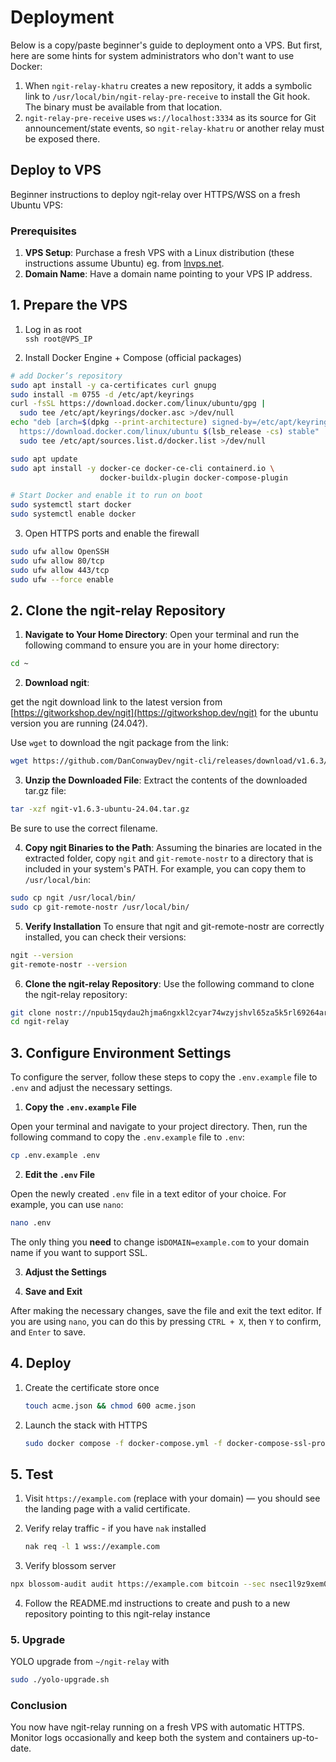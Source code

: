 # Deployment

Below is a copy/paste beginner's guide to deployment onto a VPS. But first, here are some hints for system administrators who don't want to use Docker:

1. When `ngit-relay-khatru` creates a new repository, it adds a symbolic link to `/usr/local/bin/ngit-relay-pre-receive` to install the Git hook. The binary must be available from that location.
2. `ngit-relay-pre-receive` uses `ws://localhost:3334` as its source for Git announcement/state events, so `ngit-relay-khatru` or another relay must be exposed there.

## Deploy to VPS

Beginner instructions to deploy ngit-relay over HTTPS/WSS on a fresh Ubuntu VPS:

### Prerequisites

1. **VPS Setup**: Purchase a fresh VPS with a Linux distribution (these instructions assume Ubuntu) eg. from [lnvps.net](https://lnvps.net).
2. **Domain Name**: Have a domain name pointing to your VPS IP address.

## 1. Prepare the VPS

1. Log in as root  
   `ssh root@VPS_IP`

2. Install Docker Engine + Compose (official packages)

```bash
# add Docker’s repository
sudo apt install -y ca-certificates curl gnupg
sudo install -m 0755 -d /etc/apt/keyrings
curl -fsSL https://download.docker.com/linux/ubuntu/gpg |
  sudo tee /etc/apt/keyrings/docker.asc >/dev/null
echo "deb [arch=$(dpkg --print-architecture) signed-by=/etc/apt/keyrings/docker.asc] \
  https://download.docker.com/linux/ubuntu $(lsb_release -cs) stable" |
  sudo tee /etc/apt/sources.list.d/docker.list >/dev/null

sudo apt update
sudo apt install -y docker-ce docker-ce-cli containerd.io \
                    docker-buildx-plugin docker-compose-plugin

# Start Docker and enable it to run on boot
sudo systemctl start docker
sudo systemctl enable docker
```

3. Open HTTPS ports and enable the firewall

```bash
sudo ufw allow OpenSSH
sudo ufw allow 80/tcp
sudo ufw allow 443/tcp
sudo ufw --force enable
```

## 2. Clone the ngit-relay Repository

1. **Navigate to Your Home Directory**:
   Open your terminal and run the following command to ensure you are in your home directory:

```bash
cd ~
```

2. **Download ngit**:

get the ngit download link to the latest version from [https://gitworkshop.dev/ngit](https://gitworkshop.dev/ngit) for the ubuntu version you are running (24.04?).

Use `wget` to download the ngit package from the link:

```bash
wget https://github.com/DanConwayDev/ngit-cli/releases/download/v1.6.3/ngit-v1.6.3-ubuntu-24.04.tar.gz
```

3. **Unzip the Downloaded File**:
   Extract the contents of the downloaded tar.gz file:

```bash
tar -xzf ngit-v1.6.3-ubuntu-24.04.tar.gz
```

Be sure to use the correct filename.

4. **Copy ngit Binaries to the Path**:
   Assuming the binaries are located in the extracted folder, copy `ngit` and `git-remote-nostr` to a directory that is included in your system's PATH. For example, you can copy them to `/usr/local/bin`:

```bash
sudo cp ngit /usr/local/bin/
sudo cp git-remote-nostr /usr/local/bin/
```

5. **Verify Installation**
   To ensure that ngit and git-remote-nostr are correctly installed, you can check their versions:

```bash
ngit --version
git-remote-nostr --version
```

6. **Clone the ngit-relay Repository**:
   Use the following command to clone the ngit-relay repository:

```bash
git clone nostr://npub15qydau2hjma6ngxkl2cyar74wzyjshvl65za5k5rl69264ar2exs5cyejr/relay.damus.io/ngit-relay
cd ngit-relay
```

## 3. Configure Environment Settings

To configure the server, follow these steps to copy the `.env.example` file to `.env` and adjust the necessary settings.

1. **Copy the `.env.example` File**

Open your terminal and navigate to your project directory. Then, run the following command to copy the `.env.example` file to `.env`:

```bash
cp .env.example .env
```

2. **Edit the `.env` File**

Open the newly created `.env` file in a text editor of your choice. For example, you can use `nano`:

```bash
nano .env
```

The only thing you **need** to change is`DOMAIN=example.com` to your domain name if you want to support SSL.

3. **Adjust the Settings**

4. **Save and Exit**

After making the necessary changes, save the file and exit the text editor. If you are using `nano`, you can do this by pressing `CTRL + X`, then `Y` to confirm, and `Enter` to save.

## 4. Deploy

1. Create the certificate store once

   ```bash
   touch acme.json && chmod 600 acme.json
   ```

2. Launch the stack with HTTPS

   ```bash
   sudo docker compose -f docker-compose.yml -f docker-compose-ssl-proxy.yml up -d
   ```

## 5. Test

1. Visit `https://example.com` (replace with your domain) — you should see the landing page with a valid certificate.

2. Verify relay traffic - if you have `nak` installed

   ```bash
   nak req -l 1 wss://example.com
   ```

3. Verify blossom server

```bash
npx blossom-audit audit https://example.com bitcoin --sec nsec1l9z9xem0s96paxa3kvk6vadgev0vm0rq6hl8e5wgmj6h0ustsh2qz3sntn
```

4. Follow the README.md instructions to create and push to a new repository pointing to this ngit-relay instance

### 5. Upgrade

YOLO upgrade from `~/ngit-relay` with

```bash
sudo ./yolo-upgrade.sh
```

### Conclusion

You now have ngit-relay running on a fresh VPS with automatic HTTPS.  
Monitor logs occasionally and keep both the system and containers up-to-date.
